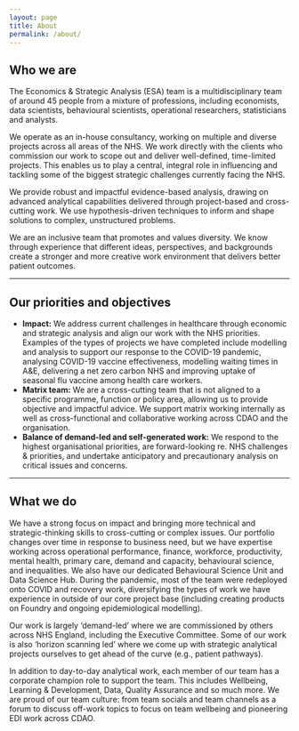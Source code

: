 ```yaml
---
layout: page
title: About
permalink: /about/
---
```


## Who we are

The Economics & Strategic Analysis (ESA) team is a multidisciplinary team of around 45 people from a mixture of professions, including economists, data scientists, behavioural scientists, operational researchers, statisticians and analysts. 

We operate as an in-house consultancy, working on multiple and diverse projects across all areas of the NHS. We work directly with the clients who commission our work to scope out and deliver well-defined, time-limited projects. This enables us to play a central, integral role in influencing and tackling some of the biggest strategic challenges currently facing the NHS.

We provide robust and impactful evidence-based analysis, drawing on advanced analytical capabilities delivered through project-based and cross-cutting work.  We use hypothesis-driven techniques to inform and shape solutions to complex, unstructured problems.

We are an inclusive team that promotes and values diversity. We know through experience that different ideas, perspectives, and backgrounds create a stronger and more creative work environment that delivers better patient outcomes.

---

## Our priorities and objectives

- **Impact:** We address current challenges in healthcare through economic and strategic analysis and align our work with the NHS priorities.  Examples of the types of projects we have completed include modelling and analysis to support our response to the COVID-19 pandemic, analysing COVID-19 vaccine effectiveness, modelling waiting times in A&E, delivering a net zero carbon NHS and improving uptake of seasonal flu vaccine among health care workers. 
- **Matrix team:** We are a cross-cutting team that is not aligned to a specific programme, function or policy area, allowing us to provide objective and impactful advice. We support matrix working internally as well as cross-functional and collaborative working across CDAO and the organisation.
- **Balance of demand-led and self-generated work:** We respond to the highest organisational priorities, are forward-looking re. NHS challenges & priorities, and undertake anticipatory and precautionary analysis on critical issues and concerns.

---

## What we do

We have a strong focus on impact and bringing more technical and strategic-thinking skills to cross-cutting or complex issues. Our portfolio changes over time in response to business need, but we have expertise working across operational performance, finance, workforce, productivity, mental health, primary care, demand and capacity, behavioural science, and inequalities. We also have our dedicated Behavioural Science Unit and Data Science Hub. During the pandemic, most of the team were redeployed onto COVID and recovery work, diversifying the types of work we have experience in outside of our core project base (including creating products on Foundry and ongoing epidemiological modelling).

Our work is largely ‘demand-led’ where we are commissioned by others across NHS England, including the Executive Committee. Some of our work is also ‘horizon scanning led’ where we come up with strategic analytical projects ourselves to get ahead of the curve (e.g., patient pathways).

In addition to day-to-day analytical work, each member of our team has a corporate champion role to support the team. This includes Wellbeing, Learning & Development, Data, Quality Assurance and so much more. We are proud of our team culture: from team socials and team channels as a forum to discuss off-work topics to focus on team wellbeing and pioneering EDI work across CDAO.

​​​​​​​